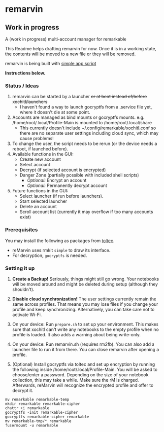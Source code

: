 # remarvin
## Work in progress
A (work in progress) multi-account manager for remarkable

This Readme helps drafting remarvin for now. Once it is in a working state, the contents will be moved to a new file or they will be removed.

remarvin is being built with [simple app script](https://rmkit.dev/apps/sas)

**Instructions below.**

### Status / Ideas
1. remarvin can be started by a launcher ~~or at boot instead of/before xochitl/launchers~~
    * I haven't found a way to launch gocryptfs from a .service file yet, where it doesn't die at some point.
3. Accounts are managed as bind mounts or gocryptfs mounts. e.g. /home/root/.local/Profile-Main is mounted to /home/root/.local/share
    * This currently doesn't include ~/.config/remarkable/xochitl.conf so there are no separate user settings including cloud sync, which may cause problems!
4. To change the user, the script needs to be rerun (or the device needs a reboot, if launched before).
5. Available functions in the GUI:
    * Create new account
    * Select account
    * Decrypt (if selected account is encrypted)
    * Danger Zone (partially possible with included shell scripts)
      * *Optional:* Encrypt an account
      * *Optional:* Permanently decrypt account
6. Future functions in the GUI:
    * Select launcher (if run before launchers).
    * Start selected launcher
    * Delete an account
    * Scroll account list (currently it may overflow if too many accounts exist)

### Prerequisites
You may install the following as packages from [toltec](https://github.com/toltec-dev/toltec).
* reMarvin uses rmkit `simple` to draw its interface.
* For decryption, `gocryptfs` is needed.

### Setting it up
1. **Create a Backup!** Seriously, things might still go wrong.
Your notebooks will be moved around and might be deleted during setup (although they shouldn't).

2. **Disable cloud synchronization!** The user settings currently remain the same across profiles. That means you may lose files if you change your profile and keep synchronizing. Alternatively, you can take care not to activate Wi-Fi.

3. On your device: Run `prepare.sh` to set up your environment. This makes sure that xochitl can't write any notebooks to the empty profile when no profile is loaded. It also adds a warning about being write-only.

4. On your device: Run remarvin.sh (requires rm2fb). You can also add a launcher file to run it from there. You can close remarvin after opening a profile.

5. (Optional) Install gocryptfs via toltec and set up encryption by running the following inside /home/root/.local/Profile-Main. You will be asked to choose/enter a password. Depending on the size of your notebook collection, this may take a while. Make sure the rM is charged. Afterwards, reMarvin will recognize the encrypted profile and offer to decrypt it.
```
mv remarkable remarkable-temp
mkdir remarkable remarkable-cipher
chattr +i remarkable
gocryptfs -init remarkable-cipher
gocryptfs remarkable-cipher remarkable
mv remarkable-tmp/* remarkable
fusermount -u remarkable
```

